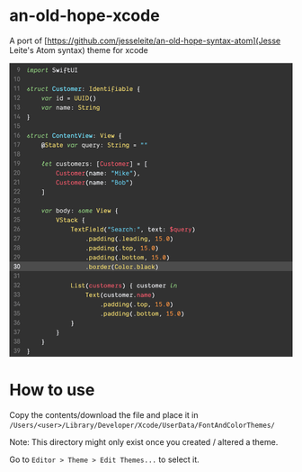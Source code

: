 # an-old-hope-xcode

A port of [https://github.com/jesseleite/an-old-hope-syntax-atom](Jesse Leite's Atom syntax) theme for xcode

![Preview: An old hope syntax](./preview.png)

# How to use

Copy the contents/download the file and place it in `/Users/<user>/Library/Developer/Xcode/UserData/FontAndColorThemes/`

Note: This directory might only exist once you created / altered a theme.

Go to `Editor > Theme > Edit Themes...` to select it.
